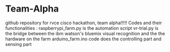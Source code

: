 # Team-Alpha
github repository for rvce cisco hackathon, team alpha!!!!!
Codes and their functionalities :
raspberrypi_farm.py is the automation script
vr-trial.py is the bridge between the ibm watson's bluemix visual recognition and the the hardware on the farm
arduino_farm.ino code does the controlling part and sensing part

